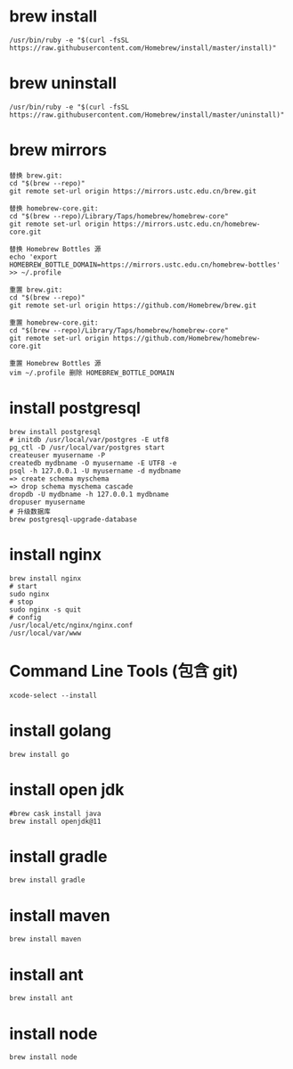 # brew install
```
/usr/bin/ruby -e "$(curl -fsSL https://raw.githubusercontent.com/Homebrew/install/master/install)"
```
# brew uninstall
```
/usr/bin/ruby -e "$(curl -fsSL https://raw.githubusercontent.com/Homebrew/install/master/uninstall)"
```

# brew mirrors
```
替换 brew.git:
cd "$(brew --repo)"
git remote set-url origin https://mirrors.ustc.edu.cn/brew.git

替换 homebrew-core.git:
cd "$(brew --repo)/Library/Taps/homebrew/homebrew-core"
git remote set-url origin https://mirrors.ustc.edu.cn/homebrew-core.git

替换 Homebrew Bottles 源
echo 'export HOMEBREW_BOTTLE_DOMAIN=https://mirrors.ustc.edu.cn/homebrew-bottles' >> ~/.profile

重置 brew.git:
cd "$(brew --repo)"
git remote set-url origin https://github.com/Homebrew/brew.git

重置 homebrew-core.git:
cd "$(brew --repo)/Library/Taps/homebrew/homebrew-core"
git remote set-url origin https://github.com/Homebrew/homebrew-core.git

重置 Homebrew Bottles 源
vim ~/.profile 删除 HOMEBREW_BOTTLE_DOMAIN
```

# install postgresql
```
brew install postgresql
# initdb /usr/local/var/postgres -E utf8
pg_ctl -D /usr/local/var/postgres start
createuser myusername -P
createdb mydbname -O myusername -E UTF8 -e
psql -h 127.0.0.1 -U myusername -d mydbname
=> create schema myschema
=> drop schema myschema cascade
dropdb -U mydbname -h 127.0.0.1 mydbname
dropuser myusername
# 升级数据库
brew postgresql-upgrade-database
```

# install nginx
```
brew install nginx
# start
sudo nginx
# stop
sudo nginx -s quit
# config
/usr/local/etc/nginx/nginx.conf
/usr/local/var/www
```

# Command Line Tools (包含 git)
```
xcode-select --install
```

# install golang
```
brew install go
```

# install open jdk
```
#brew cask install java
brew install openjdk@11
```

# install gradle
```
brew install gradle
```

# install maven
```
brew install maven
```

# install ant
```
brew install ant
```

# install node
```
brew install node
```